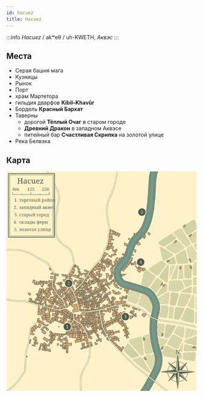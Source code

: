 ```yaml
---
id: hacuez
title: Hacuez
---
```


:::info *Hacuez*
/ akʷeθ / uh-KWETH, *Аквэс*
:::

## Места

- Серая башня мага
- Кузницы
- Рынок
- Порт
- храм Мартетора
- гильдия дварфов **Kibil–Khavûr**
- Бордель **Красный Бархат**
- Таверны
    - дорогой **Тёплый Очаг** в старом городе
    - **Древний Дракон** в западном Аквэсе
    - питейный бар **Счастливая Скрипка** на золотой улице
- Река Белвэха

## Карта

![Hacuez](/img/hacuez.svg)
